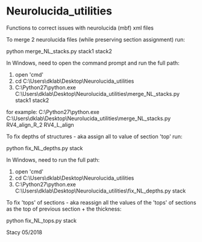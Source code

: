 # Neurolucida_utilities

Functions to correct issues with neurolucida (mbf)  xml files

To merge 2 neurolucida files (while preserving section assignment) run:

  python merge_NL_stacks.py stack1 stack2
  
  In Windows, need to open the command prompt and run the full path:
  
  1) open 'cmd'
  2) cd C:\Users\dklab\Desktop\Neurolucida_utilities
  3) C:\Python27\python.exe C:\Users\dklab\Desktop\Neurolucida_utilities\merge_NL_stacks.py stack1 stack2

for example:
C:\Python27\python.exe C:\Users\dklab\Desktop\Neurolucida_utilities\merge_NL_stacks.py RV4_align_R_2 RV4_L_align

  
To fix depths of structures - aka assign all to value of section 'top' run:

  python fix_NL_depths.py stack

  In Windows, need to run the full path:
  
  1) open 'cmd'
  2) cd C:\Users\dklab\Desktop\Neurolucida_utilities
  3) C:\Python27\python.exe C:\Users\dklab\Desktop\Neurolucida_utilities\fix_NL_depths.py stack
  
 To fix 'tops' of sections - aka reassign all the values of the 'tops' of sections as the top of previous section + the thickness:

  python fix_NL_tops.py stack
  
  Stacy 05/2018
